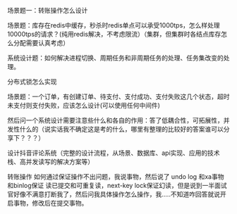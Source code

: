 场景题一：转账操作怎么设计


场景题：库存在redis中缓存，秒杀时redis单点可以承受1000tps，怎么样处理10000tps的请求？(纯用redis解决，不考虑限流）（集群，但集群时各结点库存怎么分配需要认真考虑）

系统设计题：如何解决进程切换、周期任务和非周期任务的处理、任务集改变的处理。

分布式锁怎么实现

场景题：一个订单，有创建订单、待支付、支付成功、支付失败这几个状态，超时未支付则支付失败，应该怎么设计(可以使用任何中间件)

然后问一个系统设计需要注意些什么和各自的作用：答了低耦合性，可拓展性，并发性什么的（说实话我不确定这是考的什么，哪里有整理的比较好的答案谁可以分享下？？？）

设计抖音评论系统（完整的设计流程，从场景、数据库、api实现、应用的技术栈、高并发读写的解决方案等）

转账操作 如何通过保证操作不出问题，我说事物，然后说了 undo log 和xa事物和binlog保证 读已提交和可重复读，next-key lock保证幻读，但是说到一半面试官好像不满意打断我了，然后问我具体操作怎么操作，我.....不知道咋回答就说开启事物，修改后在提交事物。